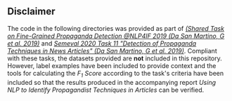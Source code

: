 ## Disclaimer

The code in the following directories was provided as part of *[(Shared Task on Fine-Grained Propaganda Detection @NLP4IF 2019 (Da San Martino, G et al. 2019)](https://propaganda.qcri.org/nlp4if-shared-task/index.html)* and *[Semeval 2020 Task 11 "Detection of Propaganda Techniques in News Articles" (Da San Martino, G et al. 2019)](https://propaganda.qcri.org/semeval2020-task11/index.html)*. Compliant with these tasks, the datasets provided are **not** included in this repository. However, label examples have been included to provide context and the tools for calculating the *F<sub>1</sub> Score* according to the task's criteria have been included so that the results produced in the accompanying report *Using NLP to Identify Propagandist Techniques in Articles* can be verified.